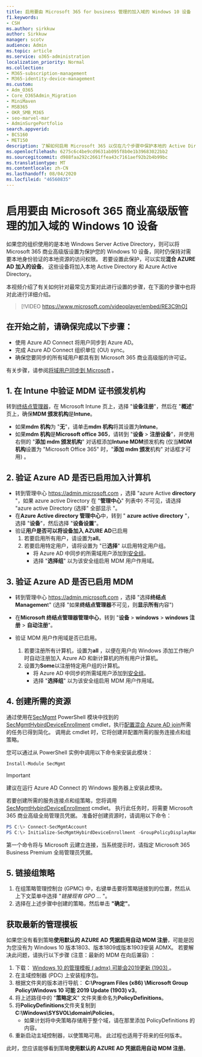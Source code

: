 ```yaml
---
title: 启用要由 Microsoft 365 for business 管理的加入域的 Windows 10 设备
f1.keywords:
- CSH
ms.author: sirkkuw
author: Sirkkuw
manager: scotv
audience: Admin
ms.topic: article
ms.service: o365-administration
localization_priority: Normal
ms.collection:
- M365-subscription-management
- M365-identity-device-management
ms.custom:
- Adm_O365
- Core_O365Admin_Migration
- MiniMaven
- MSB365
- OKR_SMB_M365
- seo-marvel-mar
- AdminSurgePortfolio
search.appverid:
- BCS160
- MET150
description: 了解如何启用 Microsoft 365 以仅在几个步骤中保护本地的 Active Directory 加入 Windows 10 设备。
ms.openlocfilehash: 6275c6c4be9cd9631ab095f8b0e1b39683022bb2
ms.sourcegitcommit: d988faa292c2661ffea43c7161aef92b2b4b99bc
ms.translationtype: MT
ms.contentlocale: zh-CN
ms.lasthandoff: 08/04/2020
ms.locfileid: "46560835"
---
```

# <a name="enable-domain-joined-windows-10-devices-to-be-managed-by-microsoft-365-business-premium"></a>启用要由 Microsoft 365 商业高级版管理的加入域的 Windows 10 设备

如果您的组织使用的是本地 Windows Server Active Directory，则可以将 Microsoft 365 商业高级版设置为保护您的 Windows 10 设备，同时仍保持对需要本地身份验证的本地资源的访问权限。
若要设置此保护，可以实现**混合 AZURE AD 加入的设备**。 这些设备将加入本地 Active Directory 和 Azure Active Directory。

本视频介绍了有关如何针对最常见方案对此进行设置的步骤，在下面的步骤中也将对此进行详细介绍。

> [!VIDEO https://www.microsoft.com/videoplayer/embed/RE3C9hO]
  

## <a name="before-you-get-started-make-sure-you-complete-these-steps"></a>在开始之前，请确保完成以下步骤：
- 使用 Azure AD Connect 将用户同步到 Azure AD。
- 完成 Azure AD Connect 组织单位 (OU) sync。
- 确保您要同步的所有域用户都具有到 Microsoft 365 商业高级版的许可证。

有关步骤，请参阅[将域用户同步到 Microsoft](manage-domain-users.md) 。

## <a name="1-verify-mdm-authority-in-intune"></a>1. 在 Intune 中验证 MDM 证书颁发机构

转到[终结点管理器](https://endpoint.microsoft.com/#blade/Microsoft_Intune_Enrollment/EnrollmentMenu/overview)，在 Microsoft Intune 页上，选择 "**设备注册**"，然后在 "**概述**" 页上，确保**MDM 颁发机构**是**Intune**。

- 如果**mdm 机构**为 "**无**"，请单击**mdm 机构**将其设置为**Intune**。
- 如果**mdm 机构**是**Microsoft office 365**，请转到 "**设备**  >  **注册设备**"，并使用右侧的 "**添加 mdm 颁发机构**" 对话框添加**Intune MDM**颁发机构 (仅当**MDM 机构**设置为 "Microsoft Office 365" 时，"**添加 mdm 颁发**机构" 对话框才可用) 。

## <a name="2-verify-azure-ad-is-enabled-for-joining-computers"></a>2. 验证 Azure AD 是否已启用加入计算机

- 转到管理中心 <a href="https://go.microsoft.com/fwlink/p/?linkid=2024339" target="_blank">https://admin.microsoft.com</a> ，选择 "azure Active **directory** "，如果 azure active Directory 在 "**管理中心**" 列表中) 不可见，请选择 "azure active Directory (选择" 全部显示 "。 
- 在**Azure Active directory 管理中心**中，转到 " **azure active directory** "，选择 "**设备**"，然后选择 "**设备设置**"。
- 验证**用户是否可以将设备加入 AZURE AD**已启用 
    1. 若要启用所有用户，请设置为**all**。
    2. 若要启用特定用户，请将设置为 "已**选择**" 以启用特定用户组。
        - 将 Azure AD 中同步的所需域用户添加到[安全组](../admin/create-groups/create-groups.md)。
        - 选择 "**选择组**" 以为该安全组启用 MDM 用户作用域。

## <a name="3-verify-azure-ad-is-enabled-for-mdm"></a>3. 验证 Azure AD 是否已启用 MDM

- 转到管理中心 <a href="https://go.microsoft.com/fwlink/p/?linkid=2024339" target="_blank">https://admin.microsoft.com</a> ，选择 "选择**终结点 Managemen**t" (选择 "如果**终结点管理器**不可见，则**显示所有**内容") 
- 在**Microsoft 终结点管理器管理中心**，转到 "**设备**  >  **windows**  >  **windows 注册**  >  **自动注册**"。
- 验证 MDM 用户作用域是否已启用。

    1. 若要注册所有计算机，设置为**all** ，以便在用户向 Windows 添加工作帐户时自动注册加入 Azure AD 和新计算机的所有用户计算机。
    2. 设置为**Some**以注册特定用户组的计算机。
        -  将 Azure AD 中同步的所需域用户添加到[安全组](../admin/create-groups/create-groups.md)。
        -  选择 "**选择组**" 以为该安全组启用 MDM 用户作用域。

## <a name="4-create-the-required-resources"></a>4. 创建所需的资源 

通过使用在[SecMgmt](https://www.powershellgallery.com/packages/SecMgmt) PowerShell 模块中找到的[SecMgmtHybirdDeviceEnrollment](https://github.com/microsoft/secmgmt-open-powershell/blob/master/docs/help/Initialize-SecMgmtHybirdDeviceEnrollment.md) cmdlet，执行[配置混合 Azure AD join](https://docs.microsoft.com/azure/active-directory/devices/hybrid-azuread-join-managed-domains#configure-hybrid-azure-ad-join)所需的任务已得到简化。 调用此 cmdlet 时，它将创建并配置所需的服务连接点和组策略。

您可以通过从 PowerShell 实例中调用以下命令来安装此模块：

```powershell
Install-Module SecMgmt
```

> [!IMPORTANT]
> 建议在运行 Azure AD Connect 的 Windows 服务器上安装此模块。

若要创建所需的服务连接点和组策略，您将调用[SecMgmtHybirdDeviceEnrollment](https://github.com/microsoft/secmgmt-open-powershell/blob/master/docs/help/Initialize-SecMgmtHybirdDeviceEnrollment.md) cmdlet。 执行此任务时，将需要 Microsoft 365 商业高级全局管理员凭据。 准备好创建资源时，请调用以下命令：

```powershell
PS C:\> Connect-SecMgmtAccount
PS C:\> Initialize-SecMgmtHybirdDeviceEnrollment -GroupPolicyDisplayName 'Device Management'
```

第一个命令将与 Microsoft 云建立连接，当系统提示时，请指定 Microsoft 365 Business Premium 全局管理员凭据。

## <a name="5-link-the-group-policy"></a>5. 链接组策略

1. 在组策略管理控制台 (GPMC) 中，右键单击要将策略链接到的位置，然后从上下文菜单中选择 "*链接现有 GPO ...* "。
2. 选择在上述步骤中创建的策略，然后单击 **"确定"**。

## <a name="get-the-latest-administrative-templates"></a>获取最新的管理模板

如果您没有看到策略**使用默认的 AZURE AD 凭据启用自动 MDM 注册**，可能是因为您没有为 Windows 10 版本1803、版本1809或版本1903安装 ADMX。 若要解决此问题，请执行以下步骤 (注意：最新的 MDM 在向后兼容) ：

1.  下载： [Windows 10 的管理模板 ( admx) 可能会2019更新 (1903) ](https://www.microsoft.com/download/details.aspx?id=58495&WT.mc_id=rss_alldownloads_all)。
2.  在主域控制器 (PDC) 上安装程序包。
3.  根据文件夹的版本进行导航： **C:\Program Files (x86) \Microsoft Group Policy\Windows 10 可能 2019 Update (1903) v3**。
4.  将上述路径中的 "**策略定义**" 文件夹重命名为**PolicyDefinitions**。
5.  将**PolicyDefinitions**文件夹复制到**C:\Windows\SYSVOL\domain\Policies**。 
    -   如果计划将中央策略存储用于整个域，请在那里添加 PolicyDefinitions 的内容。
6.  重新启动主域控制器，以使策略可用。 此过程也适用于将来的任何版本。

此时，您应该能够看到策略**使用默认的 AZURE AD 凭据启用自动 MDM 注册**。
